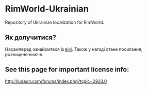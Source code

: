 # RimWorld-Ukrainian
Repository of Ukrainian localization for RimWorld.

## Як долучитися?
Насамперед ознайомтеся із [вікі](https://github.com/Ludeon/RimWorld-Ukrainian/wiki).
Також у нагоді стане посилання, розміщене нижче.

## See this page for important license info:
http://ludeon.com/forums/index.php?topic=2933.0
